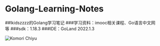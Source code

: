 # Golang-Learning-Notes
##lkidszzzz的Golang学习笔记
###学习资料：imooc相关课程、Go语言中文网等
###sdk：1.18.3
###IDE：GoLand 2022.1.3

![Komori Chiyu](https://i0.hdslb.com/bfs/album/a026356dfcd19e6a36aa2770e0d46875d5bbb87c.png)
